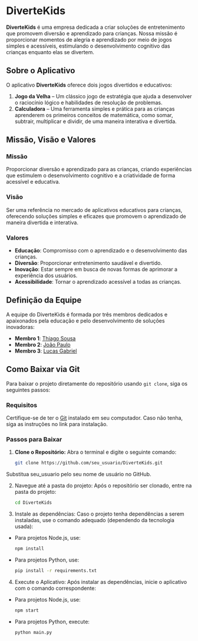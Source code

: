 # DiverteKids

**DiverteKids** é uma empresa dedicada a criar soluções de entretenimento que promovem diversão e aprendizado para crianças. Nossa missão é proporcionar momentos de alegria e aprendizado por meio de jogos simples e acessíveis, estimulando o desenvolvimento cognitivo das crianças enquanto elas se divertem.

## Sobre o Aplicativo

O aplicativo **DiverteKids** oferece dois jogos divertidos e educativos:

1. **Jogo da Velha** – Um clássico jogo de estratégia que ajuda a desenvolver o raciocínio lógico e habilidades de resolução de problemas.
2. **Calculadora** – Uma ferramenta simples e prática para as crianças aprenderem os primeiros conceitos de matemática, como somar, subtrair, multiplicar e dividir, de uma maneira interativa e divertida.

## Missão, Visão e Valores

### Missão
Proporcionar diversão e aprendizado para as crianças, criando experiências que estimulem o desenvolvimento cognitivo e a criatividade de forma acessível e educativa.

### Visão
Ser uma referência no mercado de aplicativos educativos para crianças, oferecendo soluções simples e eficazes que promovem o aprendizado de maneira divertida e interativa.

### Valores
- **Educação**: Compromisso com o aprendizado e o desenvolvimento das crianças.
- **Diversão**: Proporcionar entretenimento saudável e divertido.
- **Inovação**: Estar sempre em busca de novas formas de aprimorar a experiência dos usuários.
- **Acessibilidade**: Tornar o aprendizado acessível a todas as crianças.

## Definição da Equipe

A equipe do DiverteKids é formada por três membros dedicados e apaixonados pela educação e pelo desenvolvimento de soluções inovadoras:

- **Membro 1**: [Thiago Sousa](https://github.com/thiagosouse)
- **Membro 2**: [João Paulo](https://github.com/Lucasgabriel-1)
- **Membro 3**: [Lucas Gabriel](https://github.com/joaopaulo3010)


## Como Baixar via Git

Para baixar o projeto diretamente do repositório usando `git clone`, siga os seguintes passos:

### Requisitos

Certifique-se de ter o [Git](https://git-scm.com/) instalado em seu computador. Caso não tenha, siga as instruções no link para instalação.

### Passos para Baixar

1. **Clone o Repositório:**
   Abra o terminal e digite o seguinte comando:
   ```bash
   git clone https://github.com/seu_usuario/DiverteKids.git
  Substitua seu_usuario pelo seu nome de usuário no GitHub.

2. Navegue até a pasta do projeto:
Após o repositório ser clonado, entre na pasta do projeto:
   ```bash
   cd DiverteKids
   
3. Instale as dependências:
Caso o projeto tenha dependências a serem instaladas, use o comando adequado (dependendo da tecnologia usada):
- Para projetos Node.js, use:
  ```bash
  npm install
- Para projetos Python, use:
  ```bash
  pip install -r requirements.txt
  
4. Execute o Aplicativo:
Após instalar as dependências, inicie o aplicativo com o comando correspondente:

- Para projetos Node.js, use:
  ```bash
  npm start
- Para projetos Python, execute:
  ```bash
  python main.py

